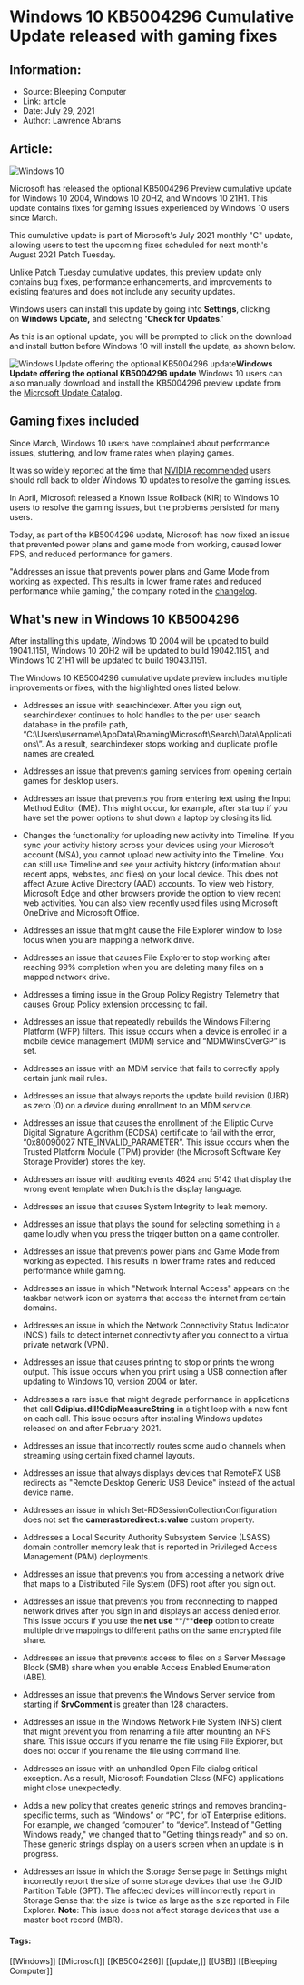 # Windows 10 KB5004296 Cumulative Update released with gaming fixes
### 

## Information:
+ Source: Bleeping Computer
+ Link: [article](https://www.bleepingcomputer.com/news/microsoft/windows-10-kb5004296-cumulative-update-released-with-gaming-fixes/)
+ Date: July 29, 2021
+ Author: Lawrence Abrams


## Article:
![Windows 10](https://www.bleepstatic.com/content/hl-images/2021/02/04/Windows_10.jpg)


Microsoft has released the optional KB5004296 Preview cumulative update for Windows 10 2004, Windows 10 20H2, and Windows 10 21H1. This update contains fixes for gaming issues experienced by Windows 10 users since March.


This cumulative update is part of Microsoft's July 2021 monthly "C" update, allowing users to test the upcoming fixes scheduled for next month's August 2021 Patch Tuesday.


Unlike Patch Tuesday cumulative updates, this preview update only contains bug fixes, performance enhancements, and improvements to existing features and does not include any security updates.


Windows users can install this update by going into **Settings**, clicking on **Windows Update,** and selecting **'Check for Updates**.'


As this is an optional update, you will be prompted to click on the download and install button before Windows 10 will install the update, as shown below.



![Windows Update offering the optional KB5004296 update](https://www.bleepstatic.com/images/news/Microsoft/windows-updates/kb5004296.jpg)**Windows Update offering the optional KB5004296 update**
Windows 10 users can also manually download and install the KB5004296 preview update from the [Microsoft Update Catalog](https://www.catalog.update.microsoft.com/Search.aspx?q=KB5004296).


Gaming fixes included
---------------------


Since March, Windows 10 users have complained about performance issues, stuttering, and low frame rates when playing games.


It was so widely reported at the time that [NVIDIA recommended](https://www.bleepingcomputer.com/news/microsoft/nvidia-staff-suggests-rolling-back-windows-10-update-to-fix-game-issues/) users should roll back to older Windows 10 updates to resolve the gaming issues.


In April, Microsoft released a Known Issue Rollback (KIR) to Windows 10 users to resolve the gaming issues, but the problems persisted for many users.


Today, as part of the KB5004296 update, Microsoft has now fixed an issue that prevented power plans and game mode from working, caused lower FPS, and reduced performance for gamers.


"Addresses an issue that prevents power plans and Game Mode from working as expected. This results in lower frame rates and reduced performance while gaming," the company noted in the [changelog](https://support.microsoft.com/en-us/topic/july-29-2021-kb5004296-os-builds-19041-1151-19042-1151-and-19043-1151-preview-6aba536a-6ed2-41cb-bc3d-3980e8693cc4).


What's new in Windows 10 KB5004296
----------------------------------


After installing this update, Windows 10 2004 will be updated to build 19041.1151, Windows 10 20H2 will be updated to build 19042.1151, and Windows 10 21H1 will be updated to build 19043.1151.


The Windows 10 KB5004296 cumulative update preview includes multiple improvements or fixes, with the highlighted ones listed below:


* Addresses an issue with searchindexer. After you sign out, searchindexer continues to hold handles to the per user search database in the profile path, “C:\Users\username\AppData\Roaming\Microsoft\Search\Data\Applications\\”. As a result, searchindexer stops working and duplicate profile names are created.


* Addresses an issue that prevents gaming services from opening certain games for desktop users.


* Addresses an issue that prevents you from entering text using the Input Method Editor (IME). This might occur, for example, after startup if you have set the power options to shut down a laptop by closing its lid.


* Changes the functionality for uploading new activity into Timeline. If you sync your activity history across your devices using your Microsoft account (MSA), you cannot upload new activity into the Timeline. You can still use Timeline and see your activity history (information about recent apps, websites, and files) on your local device. This does not affect Azure Active Directory (AAD) accounts. To view web history, Microsoft Edge and other browsers provide the option to view recent web activities. You can also view recently used files using Microsoft OneDrive and Microsoft Office.


* Addresses an issue that might cause the File Explorer window to lose focus when you are mapping a network drive.


* Addresses an issue that causes File Explorer to stop working after reaching 99% completion when you are deleting many files on a mapped network drive.


* Addresses a timing issue in the Group Policy Registry Telemetry that causes Group Policy extension processing to fail.


* Addresses an issue that repeatedly rebuilds the Windows Filtering Platform (WFP) filters. This issue occurs when a device is enrolled in a mobile device management (MDM) service and “MDMWinsOverGP” is set.


* Addresses an issue with an MDM service that fails to correctly apply certain junk mail rules.


* Addresses an issue that always reports the update build revision (UBR) as zero (0) on a device during enrollment to an MDM service.


* Addresses an issue that causes the enrollment of the Elliptic Curve Digital Signature Algorithm (ECDSA) certificate to fail with the error, “0x80090027 NTE\_INVALID\_PARAMETER”. This issue occurs when the Trusted Platform Module (TPM) provider (the Microsoft Software Key Storage Provider) stores the key.


* Addresses an issue with auditing events 4624 and 5142 that display the wrong event template when Dutch is the display language.


* Addresses an issue that causes System Integrity to leak memory.


* Addresses an issue that plays the sound for selecting something in a game loudly when you press the trigger button on a game controller.


* Addresses an issue that prevents power plans and Game Mode from working as expected. This results in lower frame rates and reduced performance while gaming.


* Addresses an issue in which "Network Internal Access" appears on the taskbar network icon on systems that access the internet from certain domains.


* Addresses an issue in which the Network Connectivity Status Indicator (NCSI) fails to detect internet connectivity after you connect to a virtual private network (VPN).


* Addresses an issue that causes printing to stop or prints the wrong output. This issue occurs when you print using a USB connection after updating to Windows 10, version 2004 or later.


* Addresses a rare issue that might degrade performance in applications that call **Gdiplus.dll!GdipMeasureString** in a tight loop with a new font on each call. This issue occurs after installing Windows updates released on and after February 2021.


* Addresses an issue that incorrectly routes some audio channels when streaming using certain fixed channel layouts.


* Addresses an issue that always displays devices that RemoteFX USB redirects as "Remote Desktop Generic USB Device" instead of the actual device name.


* Addresses an issue in which Set-RDSessionCollectionConfiguration does not set the **camerastoredirect:s:value** custom property.


* Addresses a Local Security Authority Subsystem Service (LSASS) domain controller memory leak that is reported in Privileged Access Management (PAM) deployments.


* Addresses an issue that prevents you from accessing a network drive that maps to a Distributed File System (DFS) root after you sign out.


* Addresses an issue that prevents you from reconnecting to mapped network drives after you sign in and displays an access denied error. This issue occurs if you use the **net use** **/****deep** option to create multiple drive mappings to different paths on the same encrypted file share.


* Addresses an issue that prevents access to files on a Server Message Block (SMB) share when you enable Access Enabled Enumeration (ABE).


* Addresses an issue that prevents the Windows Server service from starting if **SrvComment** is greater than 128 characters.


* Addresses an issue in the Windows Network File System (NFS) client that might prevent you from renaming a file after mounting an NFS share. This issue occurs if you rename the file using File Explorer, but does not occur if you rename the file using command line.


* Addresses an issue with an unhandled Open File dialog critical exception. As a result, Microsoft Foundation Class (MFC) applications might close unexpectedly.


* Adds a new policy that creates generic strings and removes branding-specific terms, such as “Windows” or “PC”, for IoT Enterprise editions. For example, we changed “computer” to “device”. Instead of "Getting Windows ready," we changed that to "Getting things ready" and so on. These generic strings display on a user’s screen when an update is in progress.


* Addresses an issue in which the Storage Sense page in Settings might incorrectly report the size of some storage devices that use the GUID Partition Table (GPT). The affected devices will incorrectly report in Storage Sense that the size is twice as large as the size reported in File Explorer. **Note**: This issue does not affect storage devices that use a master boot record (MBR).






#### Tags:
[[Windows]] [[Microsoft]] [[KB5004296]] [[update,]] [[USB]] [[Bleeping Computer]]
